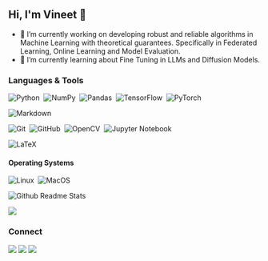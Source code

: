 ## Hi, I'm Vineet 👋

<!--
**vineet0814/vineet0814** is a ✨ _special_ ✨ repository because its `README.md` (this file) appears on your GitHub profile.
-->
- 🔭 I’m currently working on developing robust and reliable algorithms in Machine Learning with theoretical guarantees. Specifically in Federated Learning, Online Learning and Model Evaluation. 
- 🌱 I’m currently learning about Fine Tuning in LLMs and Diffusion Models.

### Languages & Tools

![Python](https://img.shields.io/badge/-Python-05122A?style=flat&logo=python)&nbsp;
![NumPy](https://img.shields.io/badge/numpy-%23013243.svg?style=flat&logo=numpy&logoColor=white)&nbsp;
![Pandas](https://img.shields.io/badge/pandas-%23150458.svg?style=flat&logo=pandas&logoColor=white)&nbsp;
![TensorFlow](https://img.shields.io/badge/TensorFlow-%23FF6F00.svg?style=flat&logo=TensorFlow&logoColor=white)&nbsp;
![PyTorch](https://img.shields.io/badge/PyTorch-%23EE4C2C.svg?style=for-the-badge&logo=PyTorch&logoColor=white)&nbsp;

![Markdown](https://img.shields.io/badge/-Markdown-05122A?style=flat&logo=markdown)&nbsp;

![Git](https://img.shields.io/badge/-Git-05122A?style=flat&logo=git)&nbsp;
![GitHub](https://img.shields.io/badge/-GitHub-05122A?style=flat&logo=github)&nbsp;
![OpenCV](https://img.shields.io/badge/opencv-%23white.svg?style=flat&logo=opencv&logoColor=white)&nbsp;
![Jupyter Notebook](https://img.shields.io/badge/jupyter-%23FA0F00.svg?style=flat&logo=jupyter&logoColor=white)&nbsp;

![LaTeX](https://img.shields.io/badge/latex-%23008080.svg?style=flat&logo=latex&logoColor=white)&nbsp;


#### Operating Systems
![Linux](https://img.shields.io/badge/-Linux-05122A?style=flat&logo=linux&logoColor=white)&nbsp;
![MacOS](https://img.shields.io/badge/-MacOS-05122A?style=flat&logo=apple)&nbsp;


![Github Readme Stats](https://github-readme-stats.vercel.app/api?username=vineet0814&theme=blue-green)

<p align="left">
  <img src="https://github-readme-streak-stats.herokuapp.com/?user=vineet0814" /> 
<!--   <img height="180em" src="https://user-images.githubusercontent.com/22433243/121538215-faa36d80-c9da-11eb-9dce-0def2d07ff62.gif" /> -->
<!--   <img src="https://github-readme-stats.vercel.app/api/top-langs/?username=vineet0814&layout=compact&langs_count=8&hide=HCL"/> -->
</p> 

### Connect

<p align="left">
<a href="https://www.linkedin.com/in/vineetgattani"><img src="https://img.shields.io/badge/-Vineet Gattani-0077B5?style=flat&logo=Linkedin&logoColor=white"/></a>
<a href="mailto:vgattan1@asu.edu"><img src="https://img.shields.io/badge/-vgattan1@asu.edu-D14836?style=flat&logo=Gmail&logoColor=white"/></a>
<a href="https://github.com/vineet0814/"><img src="https://img.shields.io/badge/vineet0814-100000?style=flat&logo=github&logoColor=white"/></a>
</p>

